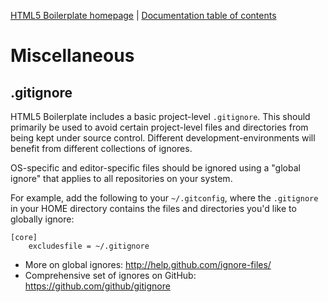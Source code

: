 [HTML5 Boilerplate homepage](http://html5boilerplate.com) | [Documentation
table of contents](TOC.md)


# Miscellaneous

## .gitignore

HTML5 Boilerplate includes a basic project-level `.gitignore`. This should
primarily be used to avoid certain project-level files and directories from
being kept under source control. Different development-environments will
benefit from different collections of ignores.

OS-specific and editor-specific files should be ignored using a "global
ignore" that applies to all repositories on your system.

For example, add the following to your `~/.gitconfig`, where the `.gitignore`
in your HOME directory contains the files and directories you'd like to
globally ignore:

```gitignore
[core]
    excludesfile = ~/.gitignore
```

* More on global ignores: http://help.github.com/ignore-files/
* Comprehensive set of ignores on GitHub: https://github.com/github/gitignore
